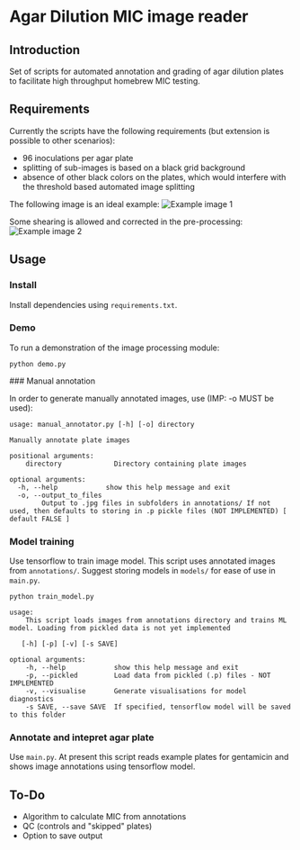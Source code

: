 # Agar Dilution MIC image reader

## Introduction

Set of scripts for automated annotation and grading of agar dilution plates to facilitate high throughput homebrew MIC testing. 

## Requirements

Currently the scripts have the following requirements (but extension is possible to other scenarios): 

* 96 inoculations per agar plate
* splitting of sub-images is based on a black grid background 
* absence of other black colors on the plates, which would interfere with the threshold based automated image splitting

The following image is an ideal example: 
![Example image 1](/images/example_plates/0.5.jpg)

Some shearing is allowed and corrected in the pre-processing: 
![Example image 2](/images/example_plates/128.jpg)

## Usage 

### Install 

Install dependencies using `requirements.txt`. 

### Demo

To run a demonstration of the image processing module: 

    python demo.py

### Manual annotation 

In order to generate manually annotated images, use (IMP: -o MUST be used): 

    usage: manual_annotator.py [-h] [-o] directory

    Manually annotate plate images

    positional arguments:
        directory             Directory containing plate images

    optional arguments:
      -h, --help            show this help message and exit
      -o, --output_to_files
            Output to .jpg files in subfolders in annotations/ If not used, then defaults to storing in .p pickle files (NOT IMPLEMENTED) [ default FALSE ]
    
### Model training

Use tensorflow to train image model. This script uses annotated images from `annotations/`. Suggest storing models in `models/` for ease of use in `main.py`. 

    python train_model.py 

    usage: 
        This script loads images from annotations directory and trains ML model. Loading from pickled data is not yet implemented
    
       [-h] [-p] [-v] [-s SAVE]

    optional arguments:
        -h, --help            show this help message and exit
        -p, --pickled         Load data from pickled (.p) files - NOT IMPLEMENTED
        -v, --visualise       Generate visualisations for model diagnostics
        -s SAVE, --save SAVE  If specified, tensorflow model will be saved to this folder

### Annotate and intepret agar plate

Use `main.py`. At present this script reads example plates for gentamicin and shows image annotations using tensorflow model. 

## To-Do

* Algorithm to calculate MIC from annotations
* QC (controls and "skipped" plates)
* Option to save output
